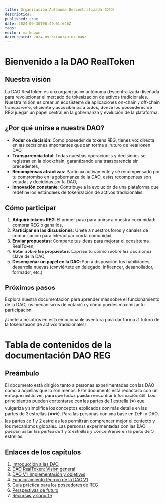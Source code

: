 ```yaml
---
title: Organización Autónoma Descentralizada (DAO)
description: 
published: true
date: 2024-09-30T08:49:01.646Z
tags: 
editor: markdown
dateCreated: 2024-09-30T08:49:01.646Z
---
```


# Bienvenido a la DAO RealToken

## Nuestra visión

La DAO RealToken es una organización autónoma descentralizada diseñada para revolucionar el mercado de tokenización de activos tradicionales. Nuestra misión es crear un ecosistema de aplicaciones on-chain y off-chain transparente, eficiente y accesible para todos, donde los poseedores de REG juegan un papel central en la gobernanza y evolución de la plataforma.

## ¿Por qué unirse a nuestra DAO?

- **Poder de decisión**: Como poseedor de tokens REG, tienes voz directa en las decisiones importantes que dan forma al futuro de RealToken DAO,
- **Transparencia total**: Todas nuestras operaciones y decisiones se registran en la blockchain, garantizando una transparencia sin precedentes,
- **Recompensas atractivas**: Participa activamente y sé recompensado por tu compromiso en la gobernanza de la DAO, estas recompensas son votadas y decididas por la DAO,
- **Innovación constante**: Contribuye a la evolución de una plataforma que redefine los estándares de tokenización de activos tradicionales.

## Cómo participar

1. **Adquirir tokens REG**: El primer paso para unirse a nuestra comunidad: comprar REG o ganarlos,
2. **Participar en las discusiones**: Únete a nuestros foros y canales de comunicación para interactuar con la comunidad,
3. **Enviar propuestas**: Comparte tus ideas para mejorar el ecosistema RealToken,
4. **Votar sobre las propuestas**: Expresa tu opinión sobre las decisiones clave de la DAO,
5. **Desempeñar un papel en la DAO**: Pon a disposición tus habilidades, desarrolla nuevas (conviértete en delegado, influencer, desarrollador, formador, etc.)

## Próximos pasos

Explora nuestra documentación para aprender más sobre el funcionamiento de la DAO, los mecanismos de votación y cómo puedes maximizar tu participación.

¡Únete a nosotros en esta emocionante aventura para dar forma al futuro de la tokenización de activos tradicionales!

# Tabla de contenidos de la documentación DAO REG

## Preámbulo

El documento está dirigido tanto a personas experimentadas con las DAO como a aquellas que lo son menos. Este documento está redactado con un enfoque multinivel, para que todos puedan encontrar información útil. Los principiantes pueden contentarse con las partes de 1 estrella (**⭐**) que vulgariza y simplifica los conceptos explicados con más detalle en las partes de 3 estrellas (**⭐⭐⭐**). Para las personas con una base en DeFi y DAO, las partes de 1 y 2 estrellas les permitirán comprender mejor el contexto y los mecanismos globales. Las personas experimentadas con las DAO pueden saltar las partes de 1 y 2 estrellas y concentrarse en la parte de 3 estrellas.

## Enlaces de los capítulos

1. [Introducción a las DAO](/es/DAO/Introduccion)
2. [DAO RealToken: Visión general](/es/DAO/DAO_RealToken)
3. [DAO V1: Implementación y objetivos](/es/DAO/Fase1)
4. [Funcionamiento técnico de la DAO V1](/es/DAO/Funcionamiento)
5. [Guía práctica para los poseedores de REG](/es/DAO/Guia_Practica)
6. [Perspectivas de futuro](/es/DAO/Perspectivas)
7. [Recursos y soporte](/es/DAO/Recursos)